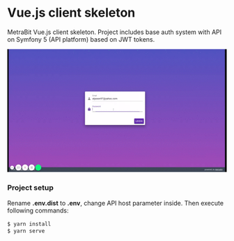 # Vue.js client skeleton

MetraBit Vue.js client skeleton. Project includes base auth system with API on Symfony 5 (API platform) based on JWT tokens.

![Farmers Market Finder Demo](demo/demo.gif)

### Project setup
Rename **.env.dist** to **.env**, change API host parameter inside. Then execute following commands:
```
$ yarn install
$ yarn serve
```
